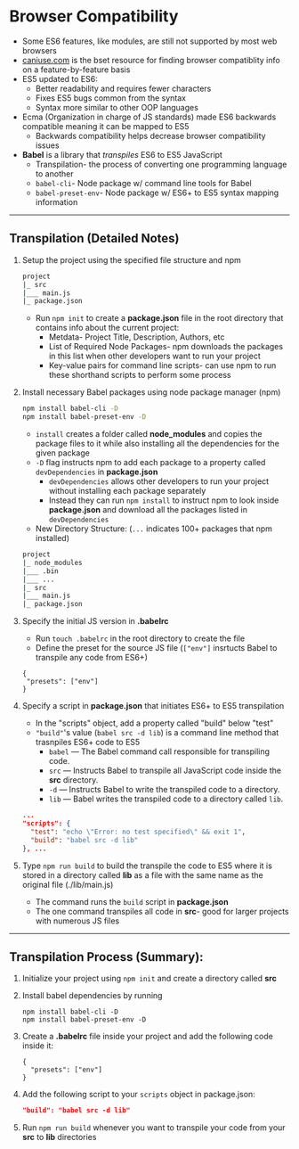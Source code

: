 # Browser Compatibility

- Some ES6 features, like modules, are still not supported by most web browsers
- [caniuse.com](http://caniuse.com/) is the bset resource for finding browser compatiblity info on a feature-by-feature basis
- ES5 updated to ES6:
  - Better readability and requires fewer characters
  - Fixes ES5 bugs common from the syntax
  - Syntax more similar to other OOP languages
- Ecma (Organization in charge of JS standards) made ES6 backwards compatible meaning it can be mapped to ES5
  - Backwards compatibility helps decrease browser compatibility issues
- **Babel** is a library that *transpiles* ES6 to ES5 JavaScript
  - Transpilation- the process of converting one programming language to another
  - `babel-cli`- Node package w/ command line tools for Babel
  - `babel-preset-env`- Node package w/ ES6+ to ES5 syntax mapping information

---

## Transpilation (Detailed Notes)

1. Setup the project using the specified file structure and npm

   ```bash
   project
   |_ src
   |___ main.js
   |_ package.json
   ```

   - Run `npm init` to create a **package.json** file in the root directory that contains info about the current project:
     - Metdata- Project Title, Description, Authors, etc
     - List of Required Node Packages- npm downloads the packages in this list when other developers want to run your project
     - Key-value pairs for command line scripts- can use npm to run these shorthand scripts to perform some process

2. Install necessary Babel packages using node package manager (npm)

   ```bash
   npm install babel-cli -D
   npm install babel-preset-env -D
   ```

   - `install` creates a folder called **node_modules** and copies the package files to it while also installing all the dependencies for the given package
   - `-D` flag instructs npm to add each package to a property called `devDependencies` in **package.json** 
     - `devDependencies` allows other developers to run your project without installing each package separately 
     - Instead they can run `npm install` to instruct npm to look inside **package.json** and download all the packages listed in `devDependencies`
   - New Directory Structure: (`...` indicates 100+ packages that npm installed)

   ```bash
   project
   |_ node_modules
   |___ .bin
   |___ ...
   |_ src
   |___ main.js
   |_ package.json
   ```

3. Specify the initial JS version in **.babelrc**

   -  Run `touch .babelrc` in the root directory to create the file
   - Define the preset for the source JS file (`["env"]` insrtucts Babel to transpile any code from ES6+)

   ```
   {
   	"presets": ["env"]
   }
   ```

4. Specify a script in **package.json** that initiates ES6+ to ES5 transpilation

   - In the "scripts" object, add a property called "build" below "test"
   - `"build"`'s value (`babel src -d lib`) is a command line method that trasnpiles ES6+ code to ES5 
     - `babel` — The Babel command call responsible for transpiling code.
     - `src` — Instructs Babel to transpile all JavaScript code inside the **src** directory.
     - `-d` — Instructs Babel to write the transpiled code to a directory.
     - `lib` — Babel writes the transpiled code to a directory called `lib`.

   ```json
   ...
   "scripts": {
     "test": "echo \"Error: no test specified\" && exit 1",
     "build": "babel src -d lib"
   }, ...
   ```

5. Type `npm run build` to build the transpile the code to ES5 where it is stored in a directory called **lib** as a file with the same name as the original file (./lib/main.js)

   - The command runs the `build` script in **package.json**
   - The one command transpiles all code in **src**- good for larger projects with numerous JS files

---

## Transpilation Process (Summary):

1. Initialize your project using `npm init` and create a directory called **src**

2. Install babel dependencies by running

   ```
   npm install babel-cli -D
   npm install babel-preset-env -D
   ```

3. Create a **.babelrc** file inside your project and add the following code inside it:

   ```
   {
     "presets": ["env"]
   }
   ```

4. Add the following script to your `scripts` object in package.json:

   ```json
   "build": "babel src -d lib"
   ```

5. Run `npm run build` whenever you want to transpile your code from your **src** to **lib** directories